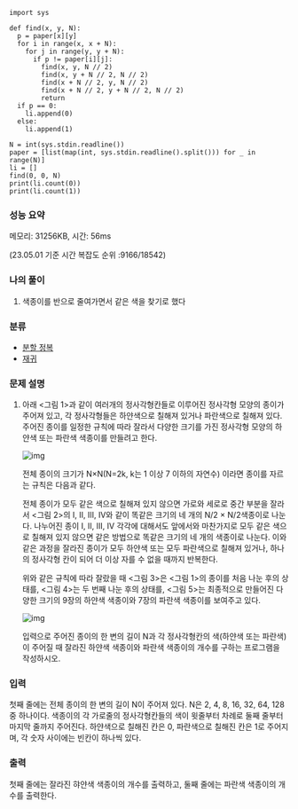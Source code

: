 ```
import sys

def find(x, y, N):
  p = paper[x][y]
  for i in range(x, x + N):
    for j in range(y, y + N):
      if p != paper[i][j]:
        find(x, y, N // 2)
        find(x, y + N // 2, N // 2)
        find(x + N // 2, y, N // 2)
        find(x + N // 2, y + N // 2, N // 2)
        return
  if p == 0:
    li.append(0)
  else:
    li.append(1)

N = int(sys.stdin.readline())
paper = [list(map(int, sys.stdin.readline().split())) for _ in range(N)]
li = []
find(0, 0, N)
print(li.count(0))
print(li.count(1))
```

### 성능 요약

메모리:   31256KB, 시간: 56ms 

(23.05.01 기준 시간 복잡도 순위 :9166/18542)



### 나의 풀이

1. 색종이를 반으로 줄여가면서 같은 색을 찾기로 했다


### 분류

- [분할 정복](https://www.acmicpc.net/problem/tag/24)
- [재귀](https://www.acmicpc.net/problem/tag/62)

### 문제 설명

1. 아래 <그림 1>과 같이 여러개의 정사각형칸들로 이루어진 정사각형 모양의 종이가 주어져 있고, 각 정사각형들은 하얀색으로 칠해져 있거나 파란색으로 칠해져 있다. 주어진 종이를 일정한 규칙에 따라 잘라서 다양한 크기를 가진 정사각형 모양의 하얀색 또는 파란색 색종이를 만들려고 한다.

   ![img](https://www.acmicpc.net/upload/images/bwxBxc7ghGOedQfiT3p94KYj1y9aLR.png)

   전체 종이의 크기가 N×N(N=2k, k는 1 이상 7 이하의 자연수) 이라면 종이를 자르는 규칙은 다음과 같다.

   전체 종이가 모두 같은 색으로 칠해져 있지 않으면 가로와 세로로 중간 부분을 잘라서 <그림 2>의 I, II, III, IV와 같이 똑같은 크기의 네 개의 N/2 × N/2색종이로 나눈다. 나누어진 종이 I, II, III, IV 각각에 대해서도 앞에서와 마찬가지로 모두 같은 색으로 칠해져 있지 않으면 같은 방법으로 똑같은 크기의 네 개의 색종이로 나눈다. 이와 같은 과정을 잘라진 종이가 모두 하얀색 또는 모두 파란색으로 칠해져 있거나, 하나의 정사각형 칸이 되어 더 이상 자를 수 없을 때까지 반복한다.

   위와 같은 규칙에 따라 잘랐을 때 <그림 3>은 <그림 1>의 종이를 처음 나눈 후의 상태를, <그림 4>는 두 번째 나눈 후의 상태를, <그림 5>는 최종적으로 만들어진 다양한 크기의 9장의 하얀색 색종이와 7장의 파란색 색종이를 보여주고 있다.

   ![img](https://www.acmicpc.net/upload/images/VHJpKWQDv.png)

   입력으로 주어진 종이의 한 변의 길이 N과 각 정사각형칸의 색(하얀색 또는 파란색)이 주어질 때 잘라진 하얀색 색종이와 파란색 색종이의 개수를 구하는 프로그램을 작성하시오.

### 입력

첫째 줄에는 전체 종이의 한 변의 길이 N이 주어져 있다. N은 2, 4, 8, 16, 32, 64, 128 중 하나이다. 색종이의 각 가로줄의 정사각형칸들의 색이 윗줄부터 차례로 둘째 줄부터 마지막 줄까지 주어진다. 하얀색으로 칠해진 칸은 0, 파란색으로 칠해진 칸은 1로 주어지며, 각 숫자 사이에는 빈칸이 하나씩 있다.

### 출력

첫째 줄에는 잘라진 햐얀색 색종이의 개수를 출력하고, 둘째 줄에는 파란색 색종이의 개수를 출력한다.